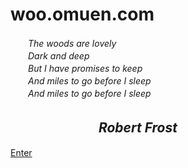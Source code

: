 # woo.omuen.com

 　　_The woods are lovely_  
 　　_Dark and deep_  
 　　_But I have promises to keep_  
 　　_And miles to go before I sleep_  
 　　_And miles to go before I sleep_  
    
 　　 　　 　　 _Robert Frost_  
---------------------------------------------------------------------------------------
  [Enter](//me.bimwook.com)
